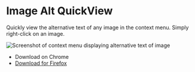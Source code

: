 # Image Alt QuickView

Quickly view the alternative text of any image in the context menu. Simply right-click on an image.

![Screenshot of context menu displaying alternative text of image](https://bitsofco.de/content/images/2019/01/Context-menu-on-Image-Displaying-the-Alt-Text.png)

- Download on Chrome
- [Download for Firefox](https://addons.mozilla.org/addon/image-alt-quickview/)

